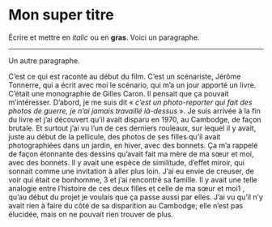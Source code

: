 

# Mon super titre



Écrire et mettre en *italic* ou en **gras**. Voici un paragraphe.



----

Un autre paragraphe.



C’est ce qui est raconté au début du film. C’est un scénariste, Jérôme Tonnerre, qui a écrit avec moi le scénario, qui m’a un jour apporté un livre. C’était une monographie de Gilles Caron. Il pensait que ça pouvait m’intéresser. D’abord, je me suis dit « *c’est un photo-reporter qui fait des photos de guerre, je n’ai jamais travaillé là-dessus* ». Je suis arrivée à la fin du livre et j’ai découvert qu’il avait disparu en 1970, au Cambodge, de façon brutale. Et surtout j’ai vu l’un de ces derniers rouleaux, sur lequel il y avait, juste au début de la pellicule, des photos de ses filles qu’il avait photographiées dans un jardin, en hiver, avec des bonnets. Ça m’a rappelé de façon étonnante des dessins qu’avait fait ma mère de ma sœur et moi, avec des bonnets. Il y avait une espèce de similitude, d’effet miroir, qui sonnait comme une invitation à aller plus loin. J’ai eu envie de creuser, de voir qui était ce bonhomme, 3 et j’ai rencontré sa famille. Il y avait une telle analogie entre l’histoire de ces deux filles et celle de ma sœur et moi1 , qu’au début du projet je voulais que ça passe aussi par elles. J’ai vu qu’il n’y avait rien à faire du côté de sa disparition au Cambodge; elle n’est pas élucidée, mais on ne pouvait rien trouver de plus.
